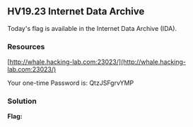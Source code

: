 ## HV19.23 Internet Data Archive

Today's flag is available in the Internet Data Archive (IDA).

### Resources

[http://whale.hacking-lab.com:23023/](http://whale.hacking-lab.com:23023/)

Your one-time Password is: QtzJSFgrvYMP

### Solution



**Flag:** 